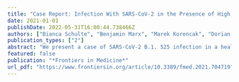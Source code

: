 ```yaml
---
title: "Case Report: Infection With SARS-CoV-2 in the Presence of High Levels of Vaccine-Induced Neutralizing Antibody Responses"
date: 2021-01-01
publishDate: 2022-05-31T16:00:44.738466Z
authors: ["Bianca Schulte", "Benjamin Marx", "Marek Korencak", "Dorian Emmert", "Souhaib Aldabbagh", "Anna Maria Eis-Hübinger", "Hendrik Streeck"]
publication_types: ["2"]
abstract: "We present a case of SARS-CoV-2 B.1. 525 infection in a healthcare worker despite the presence of highly neutralizing, multivariant-specific antibodies 7 weeks after full vaccination with the mRNA vaccine BNT162b2. We show that the virus replicated to high levels in the upper respiratory tract over the course of several days in the presence of strong antibody responses. The virus was readily propagatable in vitro, demonstrating the potential to transmit to others, bolstered by the fact that several household members were equally infected. This highlights the importance of protective measures even in vaccinated individuals."
featured: false
publication: "*Frontiers in Medicine*"
url_pdf: "https://www.frontiersin.org/article/10.3389/fmed.2021.704719"
---
```


